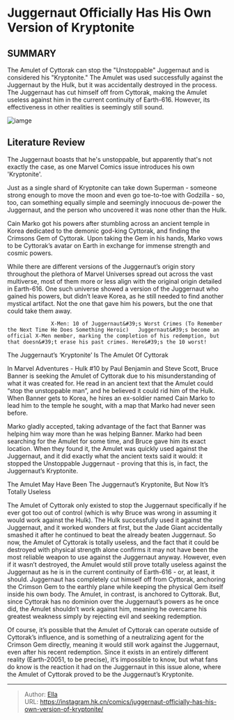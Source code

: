# Juggernaut Officially Has His Own Version of Kryptonite


## SUMMARY 



  The Amulet of Cyttorak can stop the &#34;Unstoppable&#34; Juggernaut and is considered his &#34;Kryptonite.&#34;   The Amulet was used successfully against the Juggernaut by the Hulk, but it was accidentally destroyed in the process.   The Juggernaut has cut himself off from Cyttorak, making the Amulet useless against him in the current continuity of Earth-616. However, its effectiveness in other realities is seemingly still sound.  

![iamge](https://static1.srcdn.com/wordpress/wp-content/uploads/2023/12/juggernaut-kryptonite.jpg)

## Literature Review

The Juggernaut boasts that he&#39;s unstoppable, but apparently that&#39;s not exactly the case, as one Marvel Comics issue introduces his own &#39;Kryptonite&#39;. 




Just as a single shard of Kryptonite can take down Superman - someone strong enough to move the moon and even go toe-to-toe with Godzilla - so, too, can something equally simple and seemingly innocuous de-power the Juggernaut, and the person who uncovered it was none other than the Hulk.




Cain Marko got his powers after stumbling across an ancient temple in Korea dedicated to the demonic god-king Cyttorak, and finding the Crimsons Gem of Cyttorak. Upon taking the Gem in his hands, Marko vows to be Cyttorak’s avatar on Earth in exchange for immense strength and cosmic powers.

          

While there are different versions of the Juggernaut’s origin story throughout the plethora of Marvel Universes spread out across the vast multiverse, most of them more or less align with the original origin detailed in Earth-616. One such universe showed a version of the Juggernaut who gained his powers, but didn’t leave Korea, as he still needed to find another mystical artifact. Not the one that gave him his powers, but the one that could take them away.




                  X-Men: 10 of Juggernaut&#39;s Worst Crimes (To Remember the Next Time He Does Something Heroic)   Juggernaut&#39;s become an official X-Men member, marking the completion of his redemption, but that doesn&#39;t erase his past crimes. Here&#39;s the 10 worst!    


 The Juggernaut’s ‘Kryptonite’ Is The Amulet Of Cyttorak 
         

In Marvel Adventures - Hulk #10 by Paul Benjamin and Steve Scott, Bruce Banner is seeking the Amulet of Cyttorak due to his misunderstanding of what it was created for. He read in an ancient text that the Amulet could “stop the unstoppable man”, and he believed it could rid him of the Hulk. When Banner gets to Korea, he hires an ex-soldier named Cain Marko to lead him to the temple he sought, with a map that Marko had never seen before.

Marko gladly accepted, taking advantage of the fact that Banner was helping him way more than he was helping Banner. Marko had been searching for the Amulet for some time, and Bruce gave him its exact location. When they found it, the Amulet was quickly used against the Juggernaut, and it did exactly what the ancient texts said it would: it stopped the Unstoppable Juggernaut - proving that this is, in fact, the Juggernaut’s Kryptonite.






 The Amulet May Have Been The Juggernaut’s Kryptonite, But Now It’s Totally Useless 
          

The Amulet of Cyttorak only existed to stop the Juggernaut specifically if he ever got too out of control (which is why Bruce was wrong in assuming it would work against the Hulk). The Hulk successfully used it against the Juggernaut, and it worked wonders at first, but the Jade Giant accidentally smashed it after he continued to beat the already beaten Juggernaut. So now, the Amulet of Cyttorak is totally useless, and the fact that it could be destroyed with physical strength alone confirms it may not have been the most reliable weapon to use against the Juggernaut anyway. However, even if it wasn’t destroyed, the Amulet would still prove totally useless against the Juggernaut as he is in the current continuity of Earth-616 - or, at least, it should. Juggernaut has completely cut himself off from Cyttorak, anchoring the Crimson Gem to the earthly plane while keeping the physical Gem itself inside his own body. The Amulet, in contrast, is anchored to Cyttorak. But, since Cyttorak has no dominion over the Juggernaut’s powers as he once did, the Amulet shouldn’t work against him, meaning he overcame his greatest weakness simply by rejecting evil and seeking redemption.




Of course, it’s possible that the Amulet of Cyttorak can operate outside of Cyttorak’s influence, and is something of a neutralizing agent for the Crimson Gem directly, meaning it would still work against the Juggernaut, even after his recent redemption. Since it exists in an entirely different reality (Earth-20051, to be precise), it’s impossible to know, but what fans do know is the reaction it had on the Juggernaut in this issue alone, where the Amulet of Cyttorak proved to be the Juggernaut’s Kryptonite.



---

> Author: [Ella](https://instagram.hk.cn/)  
> URL: https://instagram.hk.cn/comics/juggernaut-officially-has-his-own-version-of-kryptonite/  


